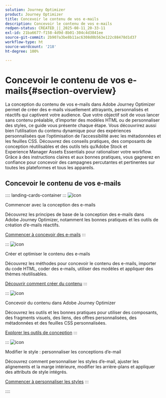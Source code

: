 ```yaml
---
solution: Journey Optimizer
product: Journey Optimizer
title: Concevoir le contenu de vos e-mails
description: Concevoir le contenu de vos e-mails
redpen-status: CREATED_||_2025-08-11_20-33-11
exl-id: 21ba6677-f158-4d9d-8b01-304c4d3841ee
source-git-commit: 2b907a3be8b11ac6308d0b563e122c88478d1d37
workflow-type: ht
source-wordcount: '218'
ht-degree: 100%

---
```


# Concevoir le contenu de vos e-mails{#section-overview}

La conception du contenu de vos e-mails dans Adobe Journey Optimizer permet de créer des e-mails visuellement attrayants, personnalisés et réactifs qui captivent votre audience. Que votre objectif soit de vous lancer sans contenu préalable, d’importer des modèles HTML ou de personnaliser des styles, ce guide vous présente chaque étape. Vous découvrirez aussi bien l’utilisation du contenu dynamique pour des expériences personnalisées que l’optimisation de l’accessibilité avec les métadonnées et les feuilles CSS. Découvrez des conseils pratiques, des composants de conception réutilisables et des outils tels qu’Adobe Stock et Experience Manager Assets Essentials pour rationaliser votre workflow. Grâce à des instructions claires et aux bonnes pratiques, vous gagnerez en confiance pour concevoir des campagnes percutantes et pertinentes sur toutes les plateformes et tous les appareils.

## Concevoir le contenu de vos e-mails

:::: landing-cards-container
:::
![icon](https://cdn.experienceleague.adobe.com/icons/circle-play.svg?lang=fr)

Commencer avec la conception des e-mails

Découvrez les principes de base de la conception des e-mails dans Adobe Journey Optimizer, notamment les bonnes pratiques et les outils de création d’e-mails réactifs.

[Commencer à concevoir des e-mails](../using/email/get-started-email-design.md)
:::

:::
![icon](https://cdn.experienceleague.adobe.com/icons/list-check.svg?lang=fr)

Créer et optimiser le contenu des e-mails

Découvrez les méthodes pour concevoir le contenu des e-mails, importer du code HTML, coder des e-mails, utiliser des modèles et appliquer des thèmes réutilisables.

[Découvrir comment créer du contenu](start-creating-content-landing-page.md)
:::

:::
![icon](https://cdn.experienceleague.adobe.com/icons/puzzle-piece.svg?lang=fr)

Concevoir du contenu dans Adobe Journey Optimizer

Découvrez les outils et les bonnes pratiques pour utiliser des composants, des fragments visuels, des liens, des offres personnalisées, des métadonnées et des feuilles CSS personnalisées.

[Explorer les outils de conception](add-content-landing-page.md)
:::

:::
![icon](https://cdn.experienceleague.adobe.com/icons/gear.svg?lang=fr)

Modifier le style : personnaliser les conceptions d’e-mail

Découvrez comment personnaliser les styles d’e-mail, ajuster les alignements et la marge intérieure, modifier les arrière-plans et appliquer des attributs de style intégrés.

[Commencer à personnaliser les styles](edit-style-landing-page.md)
:::

::::
